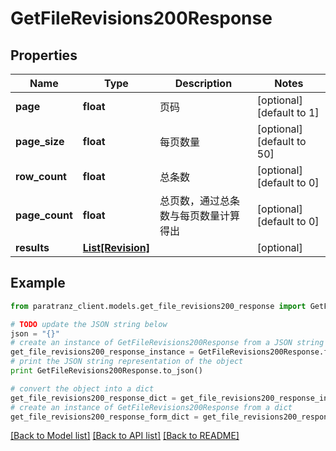 # GetFileRevisions200Response


## Properties

Name | Type | Description | Notes
------------ | ------------- | ------------- | -------------
**page** | **float** | 页码 | [optional] [default to 1]
**page_size** | **float** | 每页数量 | [optional] [default to 50]
**row_count** | **float** | 总条数 | [optional] [default to 0]
**page_count** | **float** | 总页数，通过总条数与每页数量计算得出 | [optional] [default to 0]
**results** | [**List[Revision]**](Revision.md) |  | [optional] 

## Example

```python
from paratranz_client.models.get_file_revisions200_response import GetFileRevisions200Response

# TODO update the JSON string below
json = "{}"
# create an instance of GetFileRevisions200Response from a JSON string
get_file_revisions200_response_instance = GetFileRevisions200Response.from_json(json)
# print the JSON string representation of the object
print GetFileRevisions200Response.to_json()

# convert the object into a dict
get_file_revisions200_response_dict = get_file_revisions200_response_instance.to_dict()
# create an instance of GetFileRevisions200Response from a dict
get_file_revisions200_response_form_dict = get_file_revisions200_response.from_dict(get_file_revisions200_response_dict)
```
[[Back to Model list]](../README.md#documentation-for-models) [[Back to API list]](../README.md#documentation-for-api-endpoints) [[Back to README]](../README.md)



